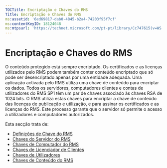 ```yaml
---
TOCTitle: Encriptação e Chaves do RMS
Title: Encriptação e Chaves do RMS
ms:assetid: '6ed69817-dab0-4845-b2a4-74203f95f7cf'
ms:contentKeyID: 18124048
ms:mtpsurl: 'https://technet.microsoft.com/pt-pt/library/Cc747615(v=WS.10)'
---
```


Encriptação e Chaves do RMS
===========================

O conteúdo protegido está sempre encriptado. Os certificados e as licenças utilizados pelo RMS podem também conter conteúdo encriptado que só pode ser desencriptado apenas por uma entidade adequada. Uma aplicação activada pelo RMS utiliza uma chave de conteúdo para encriptar os dados. Todos os servidores, computadores clientes e contas de utilizadores do RMS SP1 têm um par de chaves associado às chaves RSA de 1024 bits. O RMS utiliza estas chaves para encriptar a chave de conteúdo das licenças de publicação e utilização, e para assinar os certificados e as licenças do RMS. Este processo garante que o servidor só permite o acesso a utilizadores e computadores autorizados.

Esta secção trata de:

-   [Definições de Chave do RMS](https://technet.microsoft.com/b052305c-1db7-434a-bad9-26d704156776)
-   [Chaves do Servidor do RMS](https://technet.microsoft.com/5f4100a1-9aa5-42af-85c8-4bc691022f06)
-   [Chaves de Computador do RMS](https://technet.microsoft.com/56e59ec2-f681-4ca2-98c7-72218ab9e9d9)
-   [Chaves de Licenciador de Clientes](https://technet.microsoft.com/28781125-2692-4ff9-99b1-e09227d72966)
-   [Chaves de Utilizadores](https://technet.microsoft.com/12dad6e2-64e7-4bab-bde7-b72f90f5cb05)
-   [Chaves de Conteúdo do RMS](https://technet.microsoft.com/63c814bf-2809-477e-a2db-d90370442075)
